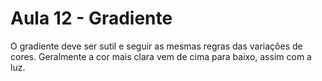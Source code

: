 # Aula 12 - Gradiente

O gradiente deve ser sutil e seguir as mesmas regras das variações de cores. Geralmente a cor mais clara vem de cima para baixo, assim com a luz.